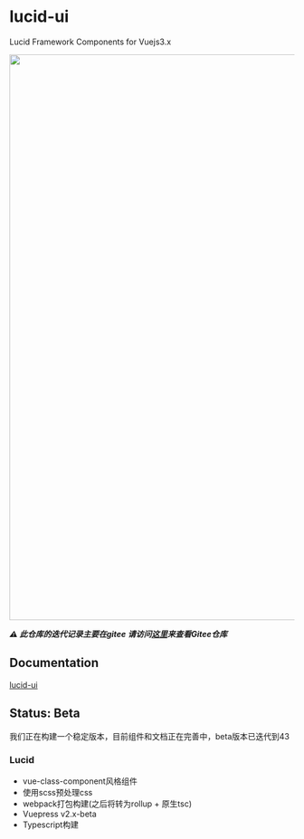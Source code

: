 # lucid-ui
Lucid Framework Components for Vuejs3.x
<p align="center">
  <img width="1000px" src="http://123.57.57.75:8080/lucid-logo.svg" />
</p>

***⚠️ 此仓库的迭代记录主要在gitee 请访问[这里](https://gitee.com/w12w.com/lucid)来查看Gitee仓库***

## Documentation

[lucid-ui](http://123.57.57.75:8080)

## Status: Beta

我们正在构建一个稳定版本，目前组件和文档正在完善中，beta版本已迭代到43

### Lucid

- vue-class-component风格组件
- 使用scss预处理css
- webpack打包构建(之后将转为rollup + 原生tsc)
- Vuepress v2.x-beta
- Typescript构建

